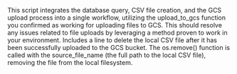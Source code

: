 This script integrates the database query, CSV file creation, and the GCS upload process into a single workflow, 
utilizing the upload_to_gcs function you confirmed as working for uploading files to GCS. This should resolve 
any issues related to file uploads by leveraging a method proven to work in your environment.
Includes a line to delete the local CSV file after it has been successfully uploaded to the GCS bucket. 
The os.remove() function is called with the source_file_name (the full path to the local CSV file), removing the 
file from the local filesystem.
